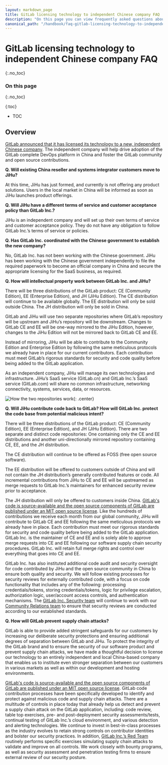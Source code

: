 ```yaml
---
layout: markdown_page
title: GitLab licensing technology to independent Chinese company FAQ
description: "On this page you can view frequently asked questions about GitLab licensing its technology to a new, independent Chinese company."
canonical_path: "/handbook/faq-gitlab-licensing-technology-to-independent-chinese-company/"
---
```


# GitLab licensing technology to independent Chinese company FAQ
{:.no_toc}

### On this page
{:.no_toc}

{:toc}
- TOC

## Overview

[GitLab announced that it has licensed its technology to a new, independent Chinese company](/blog/2021/03/18/gitlab-licensed-technology-to-new-independent-chinese-company/). The independent company will help drive adoption of the GitLab complete DevOps platform in China and foster the GitLab community and open source contributions.

**Q. Will existing China reseller and systems integrator customers move to JiHu?** 

At this time, JiHu has just formed, and currently is not offering any product solutions. Users in the local market in China will be informed as soon as JiHu launches product offerings.

**Q. Will JiHu have a different terms of service and customer acceptance policy than GitLab Inc.?** 

JiHu is an independent company and will set up their own terms of service and customer acceptance policy. They do not have any obligation to follow GitLab Inc.’s terms of service or policies. 

**Q. Has GitLab Inc. coordinated with the Chinese government to establish the new company?**

No, GitLab Inc. has not been working with the Chinese government. JiHu has been working with the Chinese government independently to file the required paperwork to become an official company in China and secure the appropriate licensing for the SaaS business, as required.

**Q. How will intellectual property work between GitLab Inc. and JiHu?**
  
There will be three distributions of the GitLab product: CE (Community Edition), EE (Enterprise Edition), and JH (JiHu Edition). The CE distribution will continue to be available globally. The EE distribution will only be sold outside China. The JH distribution will only be sold in China.

GitLab and JiHu will use two separate repositories where GitLab’s repository will be upstream and JiHu’s repository will be downstream. Changes to GitLab CE and EE will be one-way mirrored to the JiHu Edition, however, changes to the JiHu Edition will not be mirrored back to GitLab CE and EE. 

Instead of mirroring, JiHu will be able to contribute to the Community Edition and Enterprise Edition by following the same meticulous protocols we already have in place for our current contributors. Each contribution must meet GitLab’s rigorous standards for security and code quality before being added to the GitLab application. 

As an independent company, JiHu will manage its own technologies and infrastructure. JiHu’s SaaS service (GitLab.cn) and GitLab Inc.’s SaaS service (GitLab.com) will share no common infrastructure, networking connectivity, systems, services, data, or resources.

![How the two repositories work](/images/faq/two-repositories.png){: .center}

**Q. Will JiHu contribute code back to GitLab? How will GitLab Inc. protect the code base from potential malicious intent?**

There will be three distributions of the GitLab product: CE (Community Edition), EE (Enterprise Edition), and JH (JiHu Edition). There are two separate and distinct code repositories: One containing only the CE and EE distributions and another uni-directionally mirrored repository containing CE, EE, and the JH distribution. 

The CE distribution will continue to be offered as FOSS (free open source software). 

The EE distribution will be offered to customers outside of China and will not contain the JH distribution’s generally contributed features or code. All incremental contributions from JiHu to CE and EE will be upstreamed as merge requests to GitLab Inc.’s maintainers for enhanced security review prior to acceptance. 

The JH distribution will only be offered to customers inside China. 
[GitLab's code is source-available and the open source components of GitLab are published under an MIT open source license](/solutions/open-source/). Like the hundreds of contributions we receive each month from our global community, JiHu will contribute to GitLab CE and EE following the same meticulous protocols we already have in place. Each contribution must meet our rigorous standards for security and code quality before being added to the GitLab application. GitLab Inc. is the maintainer of CE and EE and is solely able to approve merge requests into CE and EE following our software supply chain security procedures. GitLab Inc. will retain full merge rights and control over everything that goes into CE and EE.

GitLab Inc. has also instituted additional code audit and security oversight for code contributed by JiHu and the open source community in China to ensure both quality and security. We will follow existing processes for security reviews for externally contributed code, with a focus on code functionality that includes any of the following: processing credentials/tokens, storing credentials/tokens, logic for privilege escalation, authorization logic, user/account access controls, and authentication mechanisms. The [GitLab Inc. Security team](/handbook/engineering/security/#security-department) will continue to work with our [Community Relations team](/handbook/marketing/community-relations/) to ensure that security reviews are conducted according to our established standards.

**Q. How will GitLab prevent supply chain attacks?**

GitLab is able to provide added stringent safeguards for our customers by increasing our deliberate security protections and ensuring additional degrees of separation between GitLab and JiHu. To protect the integrity of the GitLab brand and to ensure the security of our software product and prevent supply chain attacks, we have made a thoughtful decision to license our technology to an entirely independent and local China-based company that enables us to institute even stronger separation between our customers in various markets as well as within our development and hosting environments.

[GitLab's code is source-available and the open source components of GitLab are published under an MIT open source license](/solutions/open-source/). GitLab code contribution processes have been specifically developed to identify and protect against malicious code and supply chain attacks. There are a multitude of controls in place today that already help us detect and prevent a supply chain attack on the GitLab application, including: code review, table top exercises, pre- and post-deployment security assessments/tests, continual testing of GitLab Inc.’s cloud environment, and various detection and alerting technologies. We continue to invest in best-in-class processes as the industry evolves to retain strong controls on contributor identities and bolster our security practices. In addition, [GitLab Inc.’s Red Team](/handbook/engineering/security/threat-management/) routinely performs specific exercises simulating supply chain attacks to validate and improve on all controls. We work closely with bounty programs, as well as security assessment and penetration testing firms to ensure external review of our security posture.

